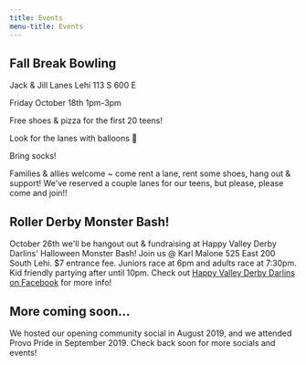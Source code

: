 ```yaml
---
title: Events
menu-title: Events
---
```


## Fall Break Bowling
Jack & Jill Lanes Lehi 113 S 600 E

Friday October 18th 1pm-3pm

Free shoes & pizza for the first 20 teens! 

Look for the lanes with balloons 🎈 

Bring socks!

Families & allies welcome ~ come rent a lane, rent some shoes, hang out & support! We've reserved a couple lanes for our teens, but please, please come and join!!

## Roller Derby Monster Bash!

October 26th we'll be hangout out & fundraising at Happy Valley Derby Darlins' Halloween Monster Bash! Join us @ Karl Malone 525 East 200 South Lehi. $7 entrance fee. Juniors race at 6pm and adults race at 7:30pm. Kid friendly partying after until 10pm. Check out [Happy Valley Derby Darlins on Facebook](https://www.facebook.com/HappyValleyDerby/?eid=ARCyk1Oj-cAXs1ntNQmPOLDOrP6JESQHnCQdwRk9jckCo9YhrHipXKWbpcECssXGN7-lScA7MM47E2df) for more info! 


## More coming soon...

We hosted our opening community social in August 2019, and we attended Provo Pride in September 2019. Check back soon for more socials and events! 

